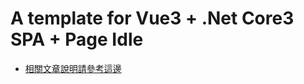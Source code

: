 # A template for Vue3 + .Net Core3 SPA + Page Idle

* [相關文章說明請參考這邊](https://jchou24.github.io/Coding/Website/vue-dotnetcore-scaffolding/user-roles.html)
